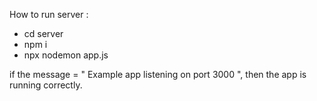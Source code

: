 How to run server :
- cd server
- npm i
- npx nodemon app.js

if the message = " Example app listening on port 3000 ", then the app is running correctly.